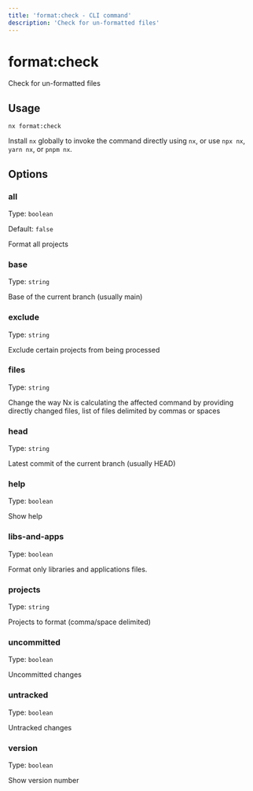 ```yaml
---
title: 'format:check - CLI command'
description: 'Check for un-formatted files'
---
```


# format:check

Check for un-formatted files

## Usage

```shell
nx format:check
```

Install `nx` globally to invoke the command directly using `nx`, or use `npx nx`, `yarn nx`, or `pnpm nx`.

## Options

### all

Type: `boolean`

Default: `false`

Format all projects

### base

Type: `string`

Base of the current branch (usually main)

### exclude

Type: `string`

Exclude certain projects from being processed

### files

Type: `string`

Change the way Nx is calculating the affected command by providing directly changed files, list of files delimited by commas or spaces

### head

Type: `string`

Latest commit of the current branch (usually HEAD)

### help

Type: `boolean`

Show help

### libs-and-apps

Type: `boolean`

Format only libraries and applications files.

### projects

Type: `string`

Projects to format (comma/space delimited)

### uncommitted

Type: `boolean`

Uncommitted changes

### untracked

Type: `boolean`

Untracked changes

### version

Type: `boolean`

Show version number
